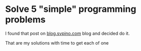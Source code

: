 # Solve 5 "simple" programming problems

I found that post on [blog.svpino.com](https://blog.svpino.com/2015/05/07/five-programming-problems-every-software-engineer-should-be-able-to-solve-in-less-than-1-hour) blog and decided do it.

That are my solutions with time to get each of one

